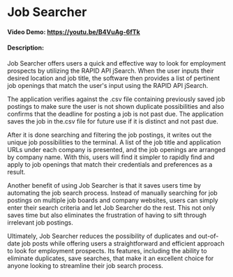 # Job Searcher
#### Video Demo: https://youtu.be/B4VuAg-6fTk
#### Description:

Job Searcher offers users a quick and effective way to look for employment prospects by utilizing the RAPID API jSearch. When the user inputs their desired location and job title, the software then provides a list of pertinent job openings that match the user's input using the RAPID API jSearch.

The application verifies against the .csv file containing previously saved job postings to make sure the user is not shown duplicate possibilities and also confirms that the deadline for posting a job is not past due. The application saves the job in the.csv file for future use if it is distinct and not past due. 

After it is done searching and filtering the job postings, it writes out the unique job possibilities to the terminal.
A list of the job title and application URLs under each company is presented, and the job openings are arranged by company name.
With this, users will find it simpler to rapidly find and apply to job openings that match their credentials and preferences as a result.

Another benefit of using Job Searcher is that it saves users time by automating the job search process. Instead of manually searching for job postings on multiple job boards and company websites, users can simply enter their search criteria and let Job Searcher do the rest. This not only saves time but also eliminates the frustration of having to sift through irrelevant job postings.

Ultimately, Job Searcher reduces the possibility of duplicates and out-of-date job posts while offering users a straightforward and efficient approach to look for employment prospects. Its features, including the ability to eliminate duplicates, save searches, that make it an excellent choice for anyone looking to streamline their job search process.

